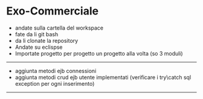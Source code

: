 # Exo-Commerciale
- andate sulla cartella del workspace
- fate da li git bash
- da li clonate la repository
- Andate su eclispse
- Importate progetto per progetto un progetto alla volta (so 3 moduli)
***
- aggiunta metodi ejb connessioni
- aggiunta metodi crud ejb utente implementati (verificare i try\catch sql exception per ogni inserimento)
***